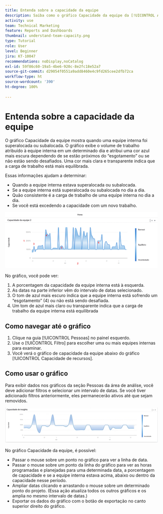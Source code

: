 ```yaml
---
title: Entenda sobre a capacidade da equipe
description: Saiba como o gráfico Capacidade da equipe da [!UICONTROL Análise aprimorada] mostra quando uma equipe interna está superalocada ou subalocada.
activity: use
team: Technical Marketing
feature: Reports and Dashboards
thumbnail: understand-team-capacity.png
type: Tutorial
role: User
level: Beginner
jira: KT-10047
recommendations: noDisplay,noCatalog
exl-id: 59f86c60-19a5-4be6-920c-8e2fc18e52a7
source-git-commit: d29054f0551a9add8460e4c9fd265cee2dfb72ca
workflow-type: ht
source-wordcount: '390'
ht-degree: 100%

---
```


# Entenda sobre a capacidade da equipe

O gráfico Capacidade da equipe mostra quando uma equipe interna foi superalocada ou subalocada. O gráfico exibe o volume de trabalho atribuído à equipe interna em um determinado dia e atribui uma cor azul mais escura dependendo de se estão próximos do “esgotamento” ou se não estão sendo desafiados. Uma cor mais clara e transparente indica que a carga de trabalho está mais equilibrada.

Essas informações ajudam a determinar:

* Quando a equipe interna estava superalocada ou subalocada.
* Se a equipe interna está superalocada ou subalocada no dia a dia.
* Quão consistente é a carga de trabalho de uma equipe interna no dia a dia.
* Se você está excedendo a capacidade com um novo trabalho.

![Uma imagem que mostra um gráfico de capacidade de equipe com números em áreas descritas nos marcadores abaixo](assets/section-3-4.png)

No gráfico, você pode ver:

1. A porcentagem da capacidade da equipe interna está à esquerda.
1. As datas na parte inferior vêm do intervalo de datas selecionado.
1. O tom de azul mais escuro indica que a equipe interna está sofrendo um “esgotamento” (4) ou não está sendo desafiada.
1. Um tom de azul mais claro ou transparente indica que a carga de trabalho da equipe interna está equilibrada

## Como navegar até o gráfico

1. Clique na guia [!UICONTROL Pessoas] no painel esquerdo.
1. Use o [!UICONTROL Filtro] para escolher uma ou mais equipes internas para examinar.
1. Você verá o gráfico de capacidade da equipe abaixo do gráfico [!UICONTROL Capacidade de recursos].

## Como usar o gráfico

Para exibir dados nos gráficos da seção Pessoas da área de análise, você deve adicionar filtros e selecionar um intervalo de datas. Se você tiver adicionado filtros anteriormente, eles permanecerão ativos até que sejam removidos.

![Uma imagem mostrando um gráfico de capacidade de equipe](assets/section-3-5.png)

No gráfico Capacidade da equipe, é possível:

* Passar o mouse sobre um ponto no gráfico para ver a linha de data.
* Passar o mouse sobre um ponto da linha do gráfico para ver as horas programadas e planejadas para uma determinada data, a porcentagem de capacidade e se a equipe interna estava acima, abaixo ou dentro da capacidade nesse período.
* Ampliar datas clicando e arrastando o mouse sobre um determinado ponto do projeto. (Essa ação atualiza todos os outros gráficos e os amplia no mesmo intervalo de datas.)
* Exportar os dados do gráfico com o botão de exportação no canto superior direito do gráfico.
